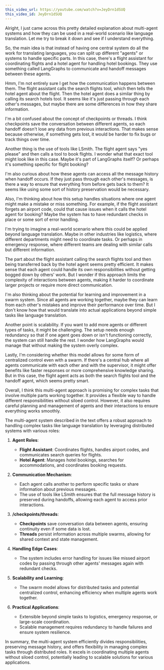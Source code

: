 ```yaml
---
this_video_url: https://youtube.com/watch?v=JeyDrn1dSUQ
this_video_id: JeyDrn1dSUQ
---
```

<think>
Alright, I just came across this pretty detailed explanation about multi-agent systems and how they can be used in a real-world scenario like language translation. Let me try to break it down and see if I understand everything.

So, the main idea is that instead of having one central system do all the work for translating languages, you can split up different "agents" or systems to handle specific parts. In this case, there's a flight assistant for coordinating flights and a hotel agent for handling hotel bookings. They use something called LangGraphs to communicate and handoff messages between these agents.

Hmm, I'm not entirely sure I get how the communication happens between them. The flight assistant calls the search flights tool, which then tells the hotel agent about the flight. Then the hotel agent does a similar thing by calling its search hotels tool. It seems like it's just passing through each other's messages, but maybe there are some differences in how they share information.

I'm a bit confused about the concept of checkpoints or threads. I think checkpoints save the conversation between different agents, so each handoff doesn't lose any data from previous interactions. That makes sense because otherwise, if something gets lost, it would be harder to fix bugs or track things over time.

Another thing is the use of tools like LSmith. The flight agent says "yes please" and then calls a tool to book flights. I wonder what that exact tool might look like in this case. Maybe it's part of LangGraphs itself? Or perhaps it's something specific for flight booking?

I'm also curious about how these agents can access all the message history when handoff occurs. If they just pass through each other's messages, is there a way to ensure that everything from before gets back to them? It seems like using some sort of history preservation would be necessary.

Also, I'm thinking about how this setup handles situations where one agent might make a mistake or miss something. For example, if the flight assistant forgets an airport code, could that cause issues when it calls the hotel agent for booking? Maybe the system has to have redundant checks in place or some sort of error handling.

I'm trying to imagine a real-world scenario where this could be applied beyond language translation. Maybe in other industries like logistics, where different departments might need to coordinate tasks. Or perhaps in emergency response, where different teams are dealing with similar calls but different information.

The part about the flight assistant calling the search flights tool and then being transferred back by the hotel agent seems pretty efficient. It makes sense that each agent could handle its own responsibilities without getting bogged down by others' work. But I wonder if this approach limits the complexity of interactions between agents, making it harder to coordinate larger projects or require more direct communication.

I'm also thinking about the potential for learning and improvement in a swarm system. Since all agents are working together, maybe they can learn from each other's mistakes and improve their performance over time. But I don't know how that would translate into actual applications beyond simple tasks like language translation.

Another point is scalability. If you want to add more agents or different types of tasks, it might be challenging. The setup needs enough redundancy so that if one agent goes down or isn't functioning correctly, the system can still handle the rest. I wonder how LangGraphs would manage that without making the system overly complex.

Lastly, I'm considering whether this model allows for some form of centralized control even with a swarm. If there's a central hub where all agents communicate with each other and with the supervisor, it might offer benefits like faster responses or more comprehensive knowledge sharing. But in this case, the flight agent acts as both the search flights tool and the handoff agent, which seems pretty smart.

Overall, I think this multi-agent approach is promising for complex tasks that involve multiple parts working together. It provides a flexible way to handle different responsibilities without siloed control. However, it also requires careful planning and management of agents and their interactions to ensure everything works smoothly.
</think>

The multi-agent system described in the text offers a robust approach to handling complex tasks like language translation by leveraging distributed systems with various roles:

1. **Agent Roles**:
   - **Flight Assistant**: Coordinates flights, handles airport codes, and communicates search queries for flights.
   - **Hotel Agent**: Manages hotel bookings, searches for accommodations, and coordinates booking requests.

2. **Communication Mechanism**:
   - Each agent calls another to perform specific tasks or share information about previous messages.
   - The use of tools like LSmith ensures that the full message history is preserved during handoffs, allowing each agent to access prior interactions.

3. **/checkpoints/threads**:
   - **Checkpoints** save conversation data between agents, ensuring continuity even if some data is lost.
   - **Threads** persist information across multiple swarms, allowing for shared context and state management.

4. **Handling Edge Cases**:
   - The system includes error handling for issues like missed airport codes by passing through other agents' messages again with redundant checks.

5. **Scalability and Learning**:
   - The swarm model allows for distributed tasks and potential centralized control, enhancing efficiency when multiple agents work together.

6. **Practical Applications**:
   - Extensible beyond simple tasks to logistics, emergency response, or large-scale coordination.
   - Scalable management requires redundancy to handle failures and ensure system resilience.

In summary, the multi-agent system efficiently divides responsibilities, preserving message history, and offers flexibility in managing complex tasks through distributed roles. It excels in coordinating multiple agents without siloed control, potentially leading to scalable solutions for various applications.
